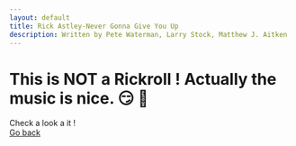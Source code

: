 ```yaml
---
layout: default
title: Rick Astley-Never Gonna Give You Up
description: Written by Pete Waterman, Larry Stock, Matthew J. Aitken
---
```


# This is **NOT** a Rickroll ! Actually the music is nice. :smirk: :musical_note:

Check a look a it !
</br>
[Go back](index.md)

